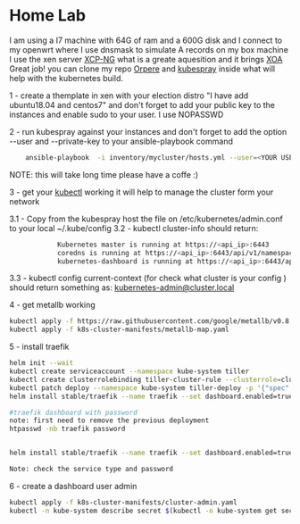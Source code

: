# Home Lab

I am using a I7 machine with 64G of ram and a 600G disk and I connect to my openwrt where I use dnsmask to simulate A records
on my box machine I use the xen server [XCP-NG](https://xcp-ng.org) what is a greate aquesition and it brings [XOA](https://xen-orchestra.com/#!/xosan-home) Great job!
you can clone my repo [Orpere](https://github.com/orpere) and [kubespray](https://github.com/kubernetes-sigs/kubespray) inside what will help with the kubernetes build.

1 - create a themplate in xen with your election distro "I have add ubuntu18.04 and centos7"
    and don't forget to add your public key to the instances and enable sudo to your user. I use NOPASSWD

2 - run kubespray against your instances and don't forget to add the option --user and --private-key to your ansible-playbook command

```bash
    ansible-playbook  -i inventory/mycluster/hosts.yml --user=<YOUR USER> --become --become-user=root cluster.yml --private-key=<YOUR KEY>
```

NOTE: this will take long time please have a coffe :)

3 - get your [kubectl](https://kubernetes.io/docs/tasks/tools/install-kubectl/) working it will help to manage the cluster form your network

3.1 - Copy from the kubespray host the file on /etc/kubernetes/admin.conf  to your local ~/.kube/config
3.2 - kubectl cluster-info
          should return:

```bash
            Kubernetes master is running at https://<api_ip>:6443
            coredns is running at https://<api_ip>:6443/api/v1/namespaces/kube-system/services/coredns:dns/proxy
            kubernetes-dashboard is running at https://<api_ip>:6443/api/v1/namespaces/kube-system/services/https:kubernetes-dashboard:/proxy
```

3.3 - kubectl config current-context (for check what cluster is your config ) should return something as: kubernetes-admin@cluster.local

4 - get metallb working

```bash
kubectl apply -f https://raw.githubusercontent.com/google/metallb/v0.8.1/manifests/metallb.yaml
kubectl apply -f k8s-cluster-manifests/metallb-map.yaml
```

5 - install traefik

```bash
helm init --wait
kubectl create serviceaccount --namespace kube-system tiller
kubectl create clusterrolebinding tiller-cluster-rule --clusterrole=cluster-admin --serviceaccount=kube-system:tiller
kubectl patch deploy --namespace kube-system tiller-deploy -p '{"spec":{"template":{"spec":{"serviceAccount":"tiller"}}}}'
helm install stable/traefik --name traefik --set dashboard.enabled=true,serviceType=NodePort,dashboard.domain=dashboard.traefik,rbac.enabled=true  --namespace kube-system

#traefik dashboard with password 
note: first need to remove the previous deployment
htpasswd -nb traefik password


helm install stable/traefik --name traefik --set dashboard.enabled=true,serviceType=LoadBalancer,dashboard.domain=traefik.lan,rbac.enabled=true,dashboard.auth.basic.traefik='$apr1$npha/qF1$VD51O1swfgGWmuiaDfdZA0' --namespace kube-system

Note: check the service type and password
```

6 - create a dashboard user admin

```bash
kubectl apply -f k8s-cluster-manifests/cluster-admin.yaml
kubectl -n kube-system describe secret $(kubectl -n kube-system get secret | (grep admin-user || echo "$_") | awk '{print $1}') | grep token: | awk '{print $2}'
```
